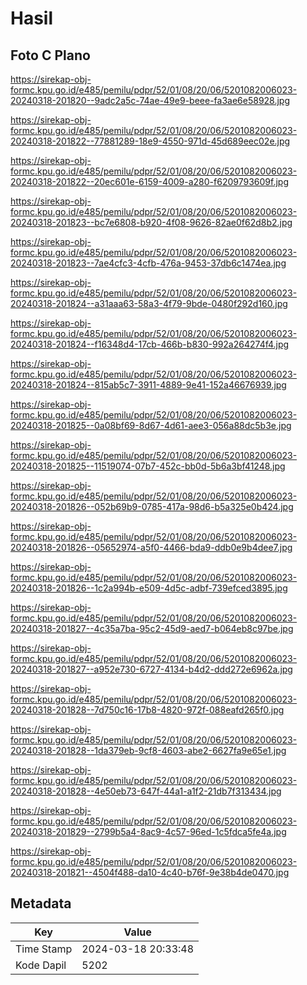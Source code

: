 # Hasil

## Foto C Plano

https://sirekap-obj-formc.kpu.go.id/e485/pemilu/pdpr/52/01/08/20/06/5201082006023-20240318-201820--9adc2a5c-74ae-49e9-beee-fa3ae6e58928.jpg

https://sirekap-obj-formc.kpu.go.id/e485/pemilu/pdpr/52/01/08/20/06/5201082006023-20240318-201822--77881289-18e9-4550-971d-45d689eec02e.jpg

https://sirekap-obj-formc.kpu.go.id/e485/pemilu/pdpr/52/01/08/20/06/5201082006023-20240318-201822--20ec601e-6159-4009-a280-f6209793609f.jpg

https://sirekap-obj-formc.kpu.go.id/e485/pemilu/pdpr/52/01/08/20/06/5201082006023-20240318-201823--bc7e6808-b920-4f08-9626-82ae0f62d8b2.jpg

https://sirekap-obj-formc.kpu.go.id/e485/pemilu/pdpr/52/01/08/20/06/5201082006023-20240318-201823--7ae4cfc3-4cfb-476a-9453-37db6c1474ea.jpg

https://sirekap-obj-formc.kpu.go.id/e485/pemilu/pdpr/52/01/08/20/06/5201082006023-20240318-201824--a31aaa63-58a3-4f79-9bde-0480f292d160.jpg

https://sirekap-obj-formc.kpu.go.id/e485/pemilu/pdpr/52/01/08/20/06/5201082006023-20240318-201824--f16348d4-17cb-466b-b830-992a264274f4.jpg

https://sirekap-obj-formc.kpu.go.id/e485/pemilu/pdpr/52/01/08/20/06/5201082006023-20240318-201824--815ab5c7-3911-4889-9e41-152a46676939.jpg

https://sirekap-obj-formc.kpu.go.id/e485/pemilu/pdpr/52/01/08/20/06/5201082006023-20240318-201825--0a08bf69-8d67-4d61-aee3-056a88dc5b3e.jpg

https://sirekap-obj-formc.kpu.go.id/e485/pemilu/pdpr/52/01/08/20/06/5201082006023-20240318-201825--11519074-07b7-452c-bb0d-5b6a3bf41248.jpg

https://sirekap-obj-formc.kpu.go.id/e485/pemilu/pdpr/52/01/08/20/06/5201082006023-20240318-201826--052b69b9-0785-417a-98d6-b5a325e0b424.jpg

https://sirekap-obj-formc.kpu.go.id/e485/pemilu/pdpr/52/01/08/20/06/5201082006023-20240318-201826--05652974-a5f0-4466-bda9-ddb0e9b4dee7.jpg

https://sirekap-obj-formc.kpu.go.id/e485/pemilu/pdpr/52/01/08/20/06/5201082006023-20240318-201826--1c2a994b-e509-4d5c-adbf-739efced3895.jpg

https://sirekap-obj-formc.kpu.go.id/e485/pemilu/pdpr/52/01/08/20/06/5201082006023-20240318-201827--4c35a7ba-95c2-45d9-aed7-b064eb8c97be.jpg

https://sirekap-obj-formc.kpu.go.id/e485/pemilu/pdpr/52/01/08/20/06/5201082006023-20240318-201827--a952e730-6727-4134-b4d2-ddd272e6962a.jpg

https://sirekap-obj-formc.kpu.go.id/e485/pemilu/pdpr/52/01/08/20/06/5201082006023-20240318-201828--7d750c16-17b8-4820-972f-088eafd265f0.jpg

https://sirekap-obj-formc.kpu.go.id/e485/pemilu/pdpr/52/01/08/20/06/5201082006023-20240318-201828--1da379eb-9cf8-4603-abe2-6627fa9e65e1.jpg

https://sirekap-obj-formc.kpu.go.id/e485/pemilu/pdpr/52/01/08/20/06/5201082006023-20240318-201828--4e50eb73-647f-44a1-a1f2-21db7f313434.jpg

https://sirekap-obj-formc.kpu.go.id/e485/pemilu/pdpr/52/01/08/20/06/5201082006023-20240318-201829--2799b5a4-8ac9-4c57-96ed-1c5fdca5fe4a.jpg

https://sirekap-obj-formc.kpu.go.id/e485/pemilu/pdpr/52/01/08/20/06/5201082006023-20240318-201821--4504f488-da10-4c40-b76f-9e38b4de0470.jpg


## Metadata

| Key        | Value               |
| ---------- | ------------------- |
| Time Stamp | 2024-03-18 20:33:48 |
| Kode Dapil | 5202                |



